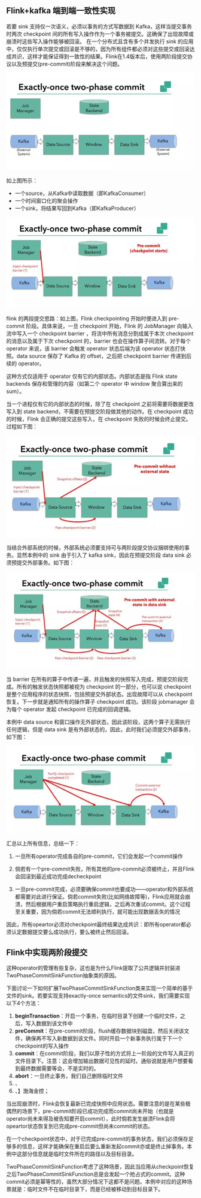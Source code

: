 ## Flink+kafka 端到端一致性实现

若要 sink 支持仅一次语义，必须以事务的方式写数据到 Kafka，这样当提交事务时两次 checkpoint 间的所有写入操作作为一个事务被提交。这确保了出现故障或崩溃时这些写入操作能够被回滚。
在一个分布式且含有多个并发执行 sink 的应用中，仅仅执行单次提交或回滚是不够的，因为所有组件都必须对这些提交或回滚达成共识，这样才能保证得到一致性的结果。Flink在1.4版本后，使用两阶段提交协议以及预提交(pre-commit)阶段来解决这个问题。

![IMAGE](resources/E4D3991F282E75041C34E514D5E32E11.jpg)

如上图所示：
 - 一个source，从Kafka中读取数据（即KafkaConsumer）
 - 一个时间窗口化的聚会操作
 - 一个sink，将结果写回到Kafka（即KafkaProducer）


![IMAGE](resources/C02C652C7724ED15AECB6C0C21854E6D.jpg)

flink 的两段提交思路：如上图，Flink checkpointing 开始时便进入到 pre-commit 阶段。具体来说，一旦 checkpoint 开始，Flink 的 JobManager 向输入流中写入一个 checkpoint barrier ，将流中所有消息分割成属于本次 checkpoint 的消息以及属于下次 checkpoint 的，barrier 也会在操作算子间流转。对于每个 operator 来说，该 barrier 会触发 operator 状态后端为该 operator 状态打快照。data source 保存了 Kafka 的 offset，之后把 checkpoint barrier 传递到后续的 operator。

这种方式仅适用于 operator 仅有它的内部状态。内部状态是指 Flink state backends 保存和管理的内容（如第二个 operator 中 window 聚合算出来的 sum）。

当一个进程仅有它的内部状态的时候，除了在 checkpoint 之前将需要将数据更改写入到 state backend，不需要在预提交阶段做其他的动作。在 checkpoint 成功的时候，Flink 会正确的提交这些写入，在 checkpoint 失败的时候会终止提交。过程如下图：

![IMAGE](resources/8AA94579BF6113FE599E700018D9D994.jpg)

当结合外部系统的时候，外部系统必须要支持可与两阶段提交协议捆绑使用的事务。显然本例中的 sink 由于引入了 kafka sink，因此在预提交阶段 data sink 必须预提交外部事务。如下图：

![IMAGE](resources/89A250B963302F9C3F3017CF3DF9DECB.jpg)

当 barrier 在所有的算子中传递一遍，并且触发的快照写入完成，预提交阶段完成。所有的触发状态快照都被视为 checkpoint 的一部分，也可以说 checkpoint 是整个应用程序的状态快照，包括预提交外部状态。出现故障可以从 checkpoint 恢复。下一步就是通知所有的操作算子 checkpoint 成功。该阶段 jobmanager 会为每个 operator 发起 checkpoint 已完成的回调逻辑。

本例中 data source 和窗口操作无外部状态，因此该阶段，这两个算子无需执行任何逻辑，但是 data sink 是有外部状态的，因此，此时我们必须提交外部事务，如下图：

![IMAGE](resources/62231023AC28EB38CBB00643F91F466A.jpg)

汇总以上所有信息，总结一下：

1. 一旦所有operator完成各自的pre-commit，它们会发起一个commit操作

2. 倘若有一个pre-commit失败，所有其他的pre-commit必须被终止，并且Flink会回滚到最近成功完成decheckpoint

3. 一旦pre-commit完成，必须要确保commit也要成功——operator和外部系统都需要对此进行保证。倘若commit失败(比如网络故障等)，Flink应用就会崩溃，然后根据用户重启策略执行重启逻辑，之后再次重试commit。这个过程至关重要，因为倘若commit无法顺利执行，就可能出现数据丢失的情况

因此，所有opeartor必须对checkpoint最终结果达成共识：即所有operator都必须认定数据提交要么成功执行，要么被终止然后回滚。

## Flink中实现两阶段提交

这种operator的管理有些复杂，这也是为什么Flink提取了公共逻辑并封装进TwoPhaseCommitSinkFunction抽象类的原因。

下面讨论一下如何扩展TwoPhaseCommitSinkFunction类来实现一个简单的基于文件的sink。若要实现支持exactly-once semantics的文件sink，我们需要实现以下4个方法：

1. **beginTransaction**：开启一个事务，在临时目录下创建一个临时文件，之后，写入数据到该文件中
2. **preCommit**：在pre-commit阶段，flush缓存数据块到磁盘，然后关闭该文件，确保再不写入新数据到该文件。同时开启一个新事务执行属于下一个checkpoint的写入操作
3. **commit**：在commit阶段，我们以原子性的方式将上一阶段的文件写入真正的文件目录下。注意：这会增加输出数据可见性的延时。通俗说就是用户想要看到最终数据需要等会，不是实时的。
4. **abort**：一旦终止事务，我们自己删除临时文件
5. 、
6. 、】渤海金控；

当出现崩溃时，Flink会恢复最新已完成快照中应用状态。需要注意的是在某些极偶然的场景下，pre-commit阶段已成功完成而commit尚未开始（也就是operator尚未来得及被告知要开启commit），此时倘若发生崩溃Flink会将opeartor状态恢复到已完成pre-commit但尚未commit的状态。

在一个checkpoint状态中，对于已完成pre-commit的事务状态，我们必须保存足够多的信息，这样才能确保在重启后要么重新发起commit亦或是终止掉事务。本例中这部分信息就是临时文件所在的路径以及目标目录。

TwoPhaseCommitSinkFunction考虑了这种场景，因此当应用从checkpoint恢复之后TwoPhaseCommitSinkFunction总是会发起一个抢占式的commit。这种commit必须是幂等性的，虽然大部分情况下这都不是问题。本例中对应的这种场景就是：临时文件不在临时目录下，而是已经被移动到目标目录下。